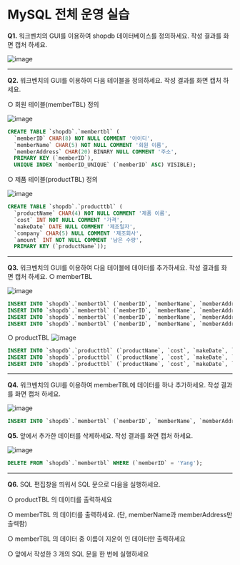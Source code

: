 # MySQL 전체 운영 실습
**Q1.** 워크벤치의 GUI를 이용하여 shopdb 데이터베이스를 정의하세요. 작성 결과를 화면 캡처 하세요.

![image](./02_basic_q1)

---
**Q2.** 워크벤치의 GUI를 이용하여 다음 테이블을 정의하세요. 작성 결과를 화면 캡처 하세요.

○ 회원 테이블(memberTBL) 정의

![image](./02_basic_q2_1)

```sql
CREATE TABLE `shopdb`.`membertbl` (
  `memberID` CHAR(8) NOT NULL COMMENT '아이디',
  `memberName` CHAR(5) NOT NULL COMMENT '회원 이름',
  `memberAddress` CHAR(20) BINARY NULL COMMENT '주소',
  PRIMARY KEY (`memberID`),
  UNIQUE INDEX `memberID_UNIQUE` (`memberID` ASC) VISIBLE);
```

○ 제품 테이블(productTBL) 정의

![image](./02_basic_q2_2)

```sql
CREATE TABLE `shopdb`.`producttbl` (
  `productName` CHAR(4) NOT NULL COMMENT '제품 이름',
  `cost` INT NOT NULL COMMENT '가격',
  `makeDate` DATE NULL COMMENT '제조일자',
  `company` CHAR(5) NULL COMMENT '제조회사',
  `amount` INT NOT NULL COMMENT '남은 수량',
  PRIMARY KEY (`productName`));
```

---
**Q3.** 워크벤치의 GUI를 이용하여 다음 테이블에 데이터를 추가하세요. 작성 결과를 화면 캡처 하세요.
○ memberTBL

![image](./02_basic_q3_1)

```sql
INSERT INTO `shopdb`.`membertbl` (`memberID`, `memberName`, `memberAddress`) VALUES ('Dang', '당탕이', '경기 부천시 중동');
INSERT INTO `shopdb`.`membertbl` (`memberID`, `memberName`, `memberAddress`) VALUES ('Han', '한주연', '인천 남구 주안동');
INSERT INTO `shopdb`.`membertbl` (`memberID`, `memberName`, `memberAddress`) VALUES ('Jee', '지운이', '서울 은평구 증산동');
INSERT INTO `shopdb`.`membertbl` (`memberID`, `memberName`, `memberAddress`) VALUES ('Sang', '상길이', '경기 성남시 분당구');

```

○ productTBL
![image](./02_basic_q3_2)

```sql
INSERT INTO `shopdb`.`producttbl` (`productName`, `cost`, `makeDate`, `company`, `amount`) VALUES ('컴퓨터', '10', '2021-01-01', '삼성', '17');
INSERT INTO `shopdb`.`producttbl` (`productName`, `cost`, `makeDate`, `company`, `amount`) VALUES ('세탁기', '20', '2022-09-01', 'LG', '3');
INSERT INTO `shopdb`.`producttbl` (`productName`, `cost`, `makeDate`, `company`, `amount`) VALUES ('냉장고', '5', '2023-02-01', '대우', '22');
```

---
**Q4.** 워크벤치의 GUI를 이용하여 memberTBL에 데이터를 하나 추가하세요. 작성 결과를 화면 캡처 하세요.

![image](./02_basic_q4_1)

```sql
INSERT INTO `shopdb`.`membertbl` (`memberID`, `memberName`, `memberAddress`) VALUES ('Yang', '지윤이', '서울 송파구 송파동');
```

**Q5.** 앞에서 추가한 데이터를 삭제하세요. 작성 결과를 화면 캡처 하세요.

![image](./02_basic_q4_2)

```sql
DELETE FROM `shopdb`.`membertbl` WHERE (`memberID` = 'Yang');
```

---
**Q6.** SQL 편집창을 띄워서 SQL 문으로 다음을 실행하세요.

○ productTBL 의 데이터를 출력하세요

○ memberTBL 의 데이터를 출력하세요. (단, memberName과 memberAddress만 출력함)

○ memberTBL 의 데이터 중 이름이 지운이 인 데이터만 출력하세요

○ 앞에서 작성한 3 개의 SQL 문을 한 번에 실행하세요





